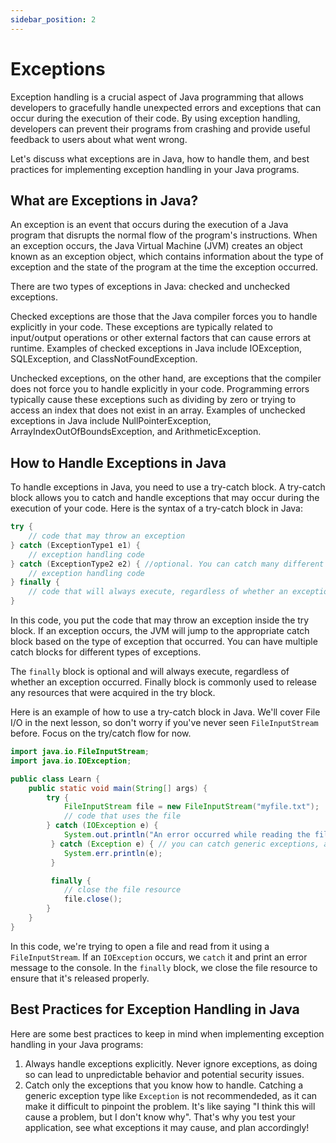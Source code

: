 ```yaml
---
sidebar_position: 2
---
```


# Exceptions

Exception handling is a crucial aspect of Java programming that allows developers to gracefully handle unexpected errors and exceptions that can occur during the execution of their code. By using exception handling, developers can prevent their programs from crashing and provide useful feedback to users about what went wrong.

Let's discuss what exceptions are in Java, how to handle them, and best practices for implementing exception handling in your Java programs.

## What are Exceptions in Java?

An exception is an event that occurs during the execution of a Java program that disrupts the normal flow of the program's instructions. When an exception occurs, the Java Virtual Machine (JVM) creates an object known as an exception object, which contains information about the type of exception and the state of the program at the time the exception occurred.

There are two types of exceptions in Java: checked and unchecked exceptions.

Checked exceptions are those that the Java compiler forces you to handle explicitly in your code. These exceptions are typically related to input/output operations or other external factors that can cause errors at runtime. Examples of checked exceptions in Java include IOException, SQLException, and ClassNotFoundException.

Unchecked exceptions, on the other hand, are exceptions that the compiler does not force you to handle explicitly in your code. Programming errors typically cause these exceptions such as dividing by zero or trying to access an index that does not exist in an array. Examples of unchecked exceptions in Java include NullPointerException, ArrayIndexOutOfBoundsException, and ArithmeticException.

## How to Handle Exceptions in Java

To handle exceptions in Java, you need to use a try-catch block. A try-catch block allows you to catch and handle exceptions that may occur during the execution of your code. Here is the syntax of a try-catch block in Java:

```java
try {
    // code that may throw an exception
} catch (ExceptionType1 e1) {
    // exception handling code
} catch (ExceptionType2 e2) { //optional. You can catch many different Exceptions
    // exception handling code
} finally {
    // code that will always execute, regardless of whether an exception occurred
}
```

In this code, you put the code that may throw an exception inside the try block. If an exception occurs, the JVM will jump to the appropriate catch block based on the type of exception that occurred. You can have multiple catch blocks for different types of exceptions.

The `finally` block is optional and will always execute, regardless of whether an exception occurred. Finally block is commonly used to release any resources that were acquired in the try block.

Here is an example of how to use a try-catch block in Java. We'll cover File I/O in the next lesson, so don't worry if you've never seen `FileInputStream` before. Focus on the try/catch flow for now.

```java
import java.io.FileInputStream;
import java.io.IOException;

public class Learn {
    public static void main(String[] args) {
        try {
            FileInputStream file = new FileInputStream("myfile.txt");
            // code that uses the file
        } catch (IOException e) {
            System.out.println("An error occurred while reading the file: " + e.getMessage());
         } catch (Exception e) { // you can catch generic exceptions, and print the error to the console
            System.err.println(e);
         }

         finally {
            // close the file resource
            file.close();
        }
    }
}
```

In this code, we're trying to open a file and read from it using a `FileInputStream`. If an `IOException` occurs, we `catch` it and print an error message to the console. In the `finally` block, we close the file resource to ensure that it's released properly.

## Best Practices for Exception Handling in Java

Here are some best practices to keep in mind when implementing exception handling in your Java programs:

1. Always handle exceptions explicitly. Never ignore exceptions, as doing so can lead to unpredictable behavior and potential security issues.
2. Catch only the exceptions that you know how to handle. Catching a generic exception type like `Exception` is not recommendeded, as it can make it difficult to pinpoint the problem. It's like saying "I think this will cause a problem, but I don't know why". That's why you test your application, see what exceptions it may cause, and plan accordingly!
